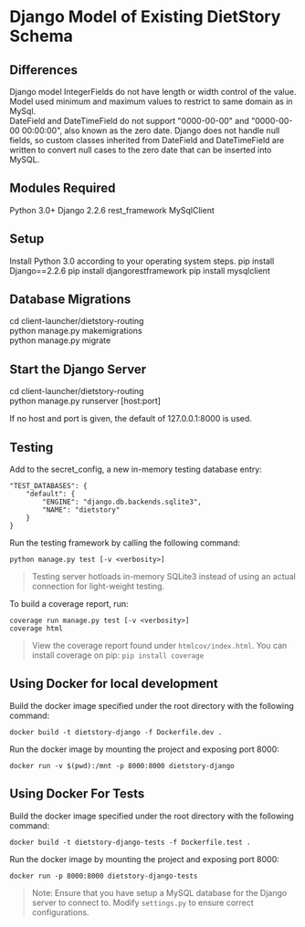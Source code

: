 # Django Model of Existing DietStory Schema  

## Differences    
Django model IntegerFields do not have length or width control of the value. Model used minimum and maximum values to restrict to same domain as in MySql.  
DateField and DateTimeField do not support "0000-00-00" and "0000-00-00 00:00:00", also known as the zero date. Django does not handle null fields, so custom classes inherited from DateField and DateTimeField are written to convert null cases to the zero date that can be inserted into MySQL.  


## Modules Required    
Python 3.0+
Django 2.2.6
rest_framework
MySqlClient

## Setup    
Install Python 3.0 according to your operating system steps.
pip install Django==2.2.6
pip install djangorestframework
pip install mysqlclient

## Database Migrations    
cd client-launcher/dietstory-routing  
python manage.py makemigrations  
python manage.py migrate  

## Start the Django Server    
cd client-launcher/dietstory-routing  
python manage.py runserver [host:port]  

If no host and port is given, the default of 127.0.0.1:8000 is used. 

## Testing
Add to the secret_config, a new in-memory testing database entry:
```
"TEST_DATABASES": {
	"default": {
		"ENGINE": "django.db.backends.sqlite3",
    	"NAME": "dietstory"
	}
}
```

Run the testing framework by calling the following command:

```
python manage.py test [-v <verbosity>]
```
> Testing server hotloads in-memory SQLite3 instead of using an actual connection for light-weight testing.

To build a coverage report, run:
```
coverage run manage.py test [-v <verbosity>]
coverage html
```
> View the coverage report found under `htmlcov/index.html`. You can install coverage on pip: `pip install coverage`

## Using Docker for local development
Build the docker image specified under the root directory with the following command:
```
docker build -t dietstory-django -f Dockerfile.dev .
```
Run the docker image by mounting the project and exposing port 8000:
```
docker run -v $(pwd):/mnt -p 8000:8000 dietstory-django
```  
## Using Docker For Tests
Build the docker image specified under the root directory with the following command:
```
docker build -t dietstory-django-tests -f Dockerfile.test .
```
Run the docker image by mounting the project and exposing port 8000:
```
docker run -p 8000:8000 dietstory-django-tests
```
> Note: Ensure that you have setup a MySQL database for the Django server to connect to. Modify `settings.py` to ensure correct configurations.



